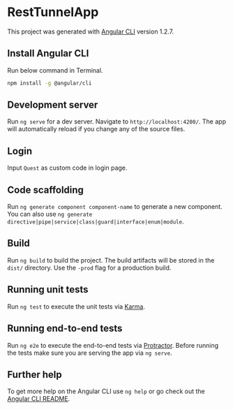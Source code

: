 # RestTunnelApp

This project was generated with [Angular CLI](https://github.com/angular/angular-cli) version 1.2.7.

## Install Angular CLI

Run below command in Terminal.

```bash
npm install -g @angular/cli
```


## Development server

Run `ng serve` for a dev server. Navigate to `http://localhost:4200/`. The app will automatically reload if you change any of the source files.

## Login

Input `Quest` as custom code in login page.

## Code scaffolding

Run `ng generate component component-name` to generate a new component. You can also use `ng generate directive|pipe|service|class|guard|interface|enum|module`.

## Build

Run `ng build` to build the project. The build artifacts will be stored in the `dist/` directory. Use the `-prod` flag for a production build.

## Running unit tests

Run `ng test` to execute the unit tests via [Karma](https://karma-runner.github.io).

## Running end-to-end tests

Run `ng e2e` to execute the end-to-end tests via [Protractor](http://www.protractortest.org/).
Before running the tests make sure you are serving the app via `ng serve`.

## Further help

To get more help on the Angular CLI use `ng help` or go check out the [Angular CLI README](https://github.com/angular/angular-cli/blob/master/README.md).
